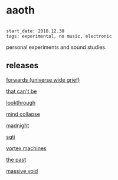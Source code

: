 # aaoth

```

start_date: 2018.12.30
tags: experimental, no music, electronic
```

personal experiments and sound studies.

## releases

[forwards (universe wide grief)](forwards.html "30-12-2018")

[that can't be](that-cant-be.html "12-01-2019")

[lookthrough](lookthrough.html "28-02-2019")

[mind collapse](mind-collapse.html "31-03-2019")

[madnight](madnight.html "22-04-2019")

[sgti](sgti.html "23-04-2019")

[vortex machines](vortex-machines.html "10-05-2019")

[the past](the-past.html "20-05-2019")

[massive void](massive-void.html "13-04-2020")
